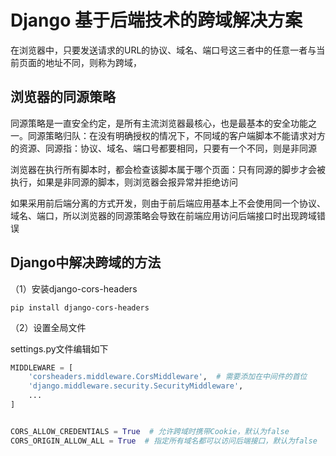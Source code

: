 # Django 基于后端技术的跨域解决方案

在浏览器中，只要发送请求的URL的协议、域名、端口号这三者中的任意一者与当前页面的地址不同，则称为跨域，

## 浏览器的同源策略

同源策略是一直安全约定，是所有主流浏览器最核心，也是最基本的安全功能之一。同源策略归队：在没有明确授权的情况下，不同域的客户端脚本不能请求对方的资源、同源指：协议、域名、端口号都要相同，只要有一个不同，则是非同源
  
浏览器在执行所有脚本时，都会检查该脚本属于哪个页面：只有同源的脚步才会被执行，如果是非同源的脚本，则浏览器会报异常并拒绝访问
  
如果采用前后端分离的方式开发，则由于前后端应用基本上不会使用同一个协议、域名、端口，所以浏览器的同源策略会导致在前端应用访问后端接口时出现跨域错误


## Django中解决跨域的方法

（1）安装django-cors-headers

```
pip install django-cors-headers
```

（2）设置全局文件

settings.py文件编辑如下

```python
MIDDLEWARE = [
    'corsheaders.middleware.CorsMiddleware',  # 需要添加在中间件的首位
    'django.middleware.security.SecurityMiddleware',
    ...
]


CORS_ALLOW_CREDENTIALS = True  # 允许跨域时携带Cookie，默认为false
CORS_ORIGIN_ALLOW_ALL = True  # 指定所有域名都可以访问后端接口，默认为false
```

